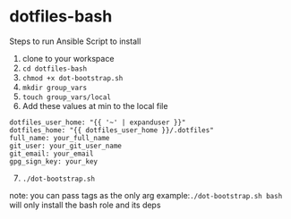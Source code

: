 # dotfiles-bash


Steps to run Ansible Script to install
1. clone to your workspace 
2. `cd dotfiles-bash`
3. `chmod +x dot-bootstrap.sh`
4. `mkdir group_vars`
5. `touch group_vars/local`
6. Add these values at min to the local file
```
dotfiles_user_home: "{{ '~' | expanduser }}" 
dotfiles_home: "{{ dotfiles_user_home }}/.dotfiles"
full_name: your_full_name
git_user: your_git_user_name
git_email: your_email
gpg_sign_key: your_key

```

7. `./dot-bootstrap.sh`

note: you can pass tags as the only arg example:`./dot-bootstrap.sh bash` will only install the bash role and its deps
